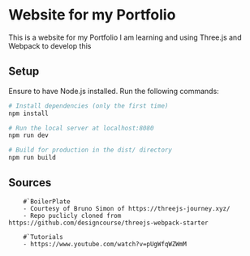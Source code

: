 # Website for my Portfolio
This is a website for my Portfolio
I am learning and using Three.js and Webpack to develop this

## Setup
Ensure to have Node.js installed.
Run the following commands:

``` bash
# Install dependencies (only the first time)
npm install

# Run the local server at localhost:8080
npm run dev

# Build for production in the dist/ directory
npm run build
```

## Sources
```
    #`BoilerPlate
    - Courtesy of Bruno Simon of https://threejs-journey.xyz/
    - Repo puclicly cloned from https://github.com/designcourse/threejs-webpack-starter

    #`Tutorials
    - https://www.youtube.com/watch?v=pUgWfqWZWmM

```